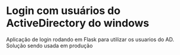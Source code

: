 # Login com usuários do ActiveDirectory do windows
Aplicação de login rodando em Flask para utilizar os usuarios do AD.
 Solução sendo usada em produção